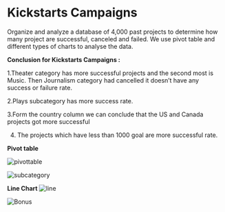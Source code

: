 # Kickstarts Campaigns
Organize and analyze a database of 4,000 past projects to determine how many project are successful, 
canceled and failed.
We use pivot table and different types of charts to analyse the data.

**Conclusion for Kickstarts Campaigns :**
 
1.Theater category has more successful projects and the second most is Music. Then Journalism category had cancelled it doesn’t have any success or failure rate.

2.Plays subcategory has more success rate.

3.Form the country column we can conclude that the US and Canada projects got more successful

4. The projects which have less than 1000 goal are more successful rate.

**Pivot table**

![pivottable](https://user-images.githubusercontent.com/50187921/69012092-6a549200-0937-11ea-88e4-78ce57ba8f5f.png)


![subcategory](https://user-images.githubusercontent.com/50187921/69012115-bd2e4980-0937-11ea-9ec9-b67d640f8d71.png)

**Line Chart**
![line](https://user-images.githubusercontent.com/50187921/69012133-09798980-0938-11ea-8ace-47ef0b936963.png)

![Bonus](https://user-images.githubusercontent.com/50187921/69012156-46458080-0938-11ea-8feb-0587bf5836b0.png)


